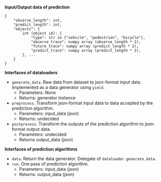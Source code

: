 
**Input/Output data of prediction**

```(json)
{
    "observe_length": int,
    "predict_length": int,
    "objects": {
        int (object id): {
            "type": str in ["vehicle", "pedestrian", "bicycle"],
            "observe_trace": numpy array (observe_length * 2),
            "future_trace": numpy array (predict_length * 2),
            "predict_trace": numpy array (predict_length * 2),
        }, ...
    }
}
```

**Interfaces of dataloaders**

* `generate_data`. Raw data from dataset to json-format input data. Implemented as a data generator using `yield`.
    * Parameters: None
    * Returns: generator instance
* `preprocess`. Transform json-format input data to data accepted by the prediction algorithm.
    * Parameters: input_data (json)
    * Returns: undecided
* `postprocess`. Transform the outputs of the prediction algorithm to json-format output data.
    * Parameters: undecided
    * Returns output_data (json)


**Interfaces of prediction algorithms**

* `data`. Return the data generator. Delegate of `dataloader.generate_data`.
* `run`. One pass of prediction algorithm.
    * Parameters: input_data (json)
    * Returns: output_data (json)

